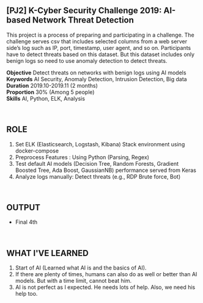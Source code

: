 
## [PJ2] K-Cyber Security Challenge 2019: AI-based Network Threat Detection

This project is a process of preparing and participating in a challenge. The challenge serves csv that includes selected columns from a web server side’s log such as IP, port, timestamp, user agent, and so on. Participants have to detect threats based on this dataset. But this dataset includes only benign logs so need to use anomaly detection to detect threats.

**Objective** Detect threats on networks with benign logs using AI models<br>
**Keywords** AI Security, Anomaly Detection, Intrusion Detection, Big data<br>
**Duration** 2019.10-2019.11 (2 months)<br>
**Proportion** 30% (Among 5 people)<br>
**Skills** AI, Python, ELK, Analysis

<br>

## ROLE

1. Set ELK (Elasticsearch, Logstash, Kibana) Stack environment using docker-compose
2. Preprocess Features
    : Using Python (Parsing, Regex)
3. Test default AI models (Decision Tree, Random Forests, Gradient Boosted Tree, Ada Boost, GaussianNB) performance served from Keras
4. Analyze logs manually: Detect threats (e.g., RDP Brute force, Bot)

<br>

## OUTPUT

- Final 4th

<br>

## WHAT I'VE LEARNED

1. Start of AI (Learned what AI is and the basics of AI).
2. If there are plenty of times, humans can also do as well or better than AI models. But with a time limit, cannot beat him.
3. AI is not perfect as I expected. He needs lots of help. Also, we need his help too.
